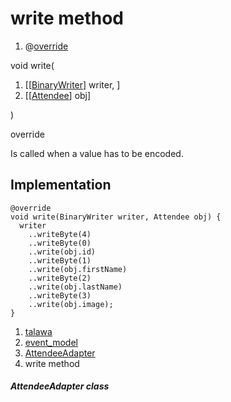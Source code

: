 
<div>

# write method

</div>


<div>

1.  @[override](https://api.flutter.dev/flutter/dart-core/override-constant.html)

</div>

void write(

1.  [[[BinaryWriter](https://pub.dev/documentation/hive/2.2.3/hive/BinaryWriter-class.md)]
    writer, ]
2.  [[[Attendee](../../models_events_event_model/Attendee-class.md)]
    obj]

)


override




Is called when a value has to be encoded.



## Implementation

``` language-dart
@override
void write(BinaryWriter writer, Attendee obj) {
  writer
    ..writeByte(4)
    ..writeByte(0)
    ..write(obj.id)
    ..writeByte(1)
    ..write(obj.firstName)
    ..writeByte(2)
    ..write(obj.lastName)
    ..writeByte(3)
    ..write(obj.image);
}
```







1.  [talawa](../../index.md)
2.  [event_model](../../models_events_event_model/)
3.  [AttendeeAdapter](../../models_events_event_model/AttendeeAdapter-class.md)
4.  write method

##### AttendeeAdapter class







